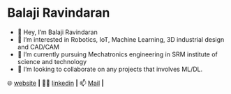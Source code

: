 # Balaji Ravindaran


- 👋 Hey, I’m Balaji Ravindaran
- 👀 I’m interested in Robotics, IoT, Machine Learning, 3D industrial design and CAD/CAM
- 🌱 I’m currently pursuing Mechatronics engineering in SRM institute of science and technology
- 💞️ I’m looking to collaborate on any projects that involves ML/DL. 


 🌐 [website][website] **|**
 👨‍💼 [linkedin][linkedin] **|**
 📫 [Mail][Mail] **|**
 
[website]: https://balajiravindaran.netlify.app/
[linkedin]: https://www.linkedin.com/in/balaji-ravindaran/
[Mail]: balaji05.ravindaran@gmail.com
